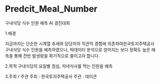 # Predcit_Meal_Number
구내식당 식수 인원 예측 AI 경진대회

1.배경

지금까지는 단순한 시계열 추세와 담당자의 직관적 경험에 의존하여한국토지주택공사 구내식당 식수 인원을 예측하였으나,
빅데이터 분석으로 얻어지는 보다 정확도 높은 예측을 통해 잔반 발생량을 획기적으로 줄이고자 합니다.


2.목적
구내식당의 요일별 점심, 저녁식사를 먹는 인원을 예측



3.주최 / 주관
주최 : 한국토지주택공사
주관 : 데이콘
